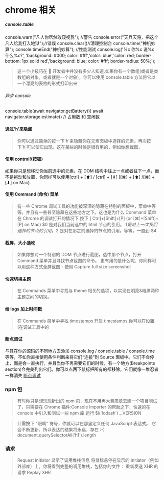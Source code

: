 # chrome 相关

##### console.table

console.warn("凡人你居然敢窥视我"); //警告
console.error("天兵天将，把这个凡人给我打入地狱");//错误
console.clear()//清理控制台
console.time("神机妙算"); console.timeEnd("神机妙算"); //性能测试
console.log('%c 你%c 说%c 什么%c?', 'background: #000; color: #fff','color: blue','color: red; border-bottom: 1px solid red','background: blue; color: #fff; border-radius: 50%;');

> 这一个小技巧在  开发者中并没有多少人知道.如果你有一个数组(或者是类数组的对象，或者就是一个对象)，你可以使用 console.table 方法将它以一个漂亮的表格的形式打印出来

###### 异步 console

console.table(await navigator.getBattery())
await navigator.storage.estimate() // 占用数 和 空闲数

#### 通过'h'来隐藏

> 你可以通过简单的按一下'h'来隐藏你在元素面板中选择的元素。再次按下'h'可以使它出现。这在某些的时候是很有用的，例如你想截图，

#### 使用 control!(按钮)

如果你只是想移动你当前选中的元素，在 DOM 结构中往上一点或者往下一点，而不是拖动和放置，你同样可以使用[ctrl] + [⬆] / [ctrl] + [⬇] ([⌘] + [⬆] /[⌘] + [⬇] on Mac).

#### 使用 Command (命令) 菜单

> 有一些 Chrome 调试工具的功能被深深的隐藏在特别的面板中，菜单中等等。并且有一些甚至隐藏在这些地方之下。这也是为什么 Command 菜单
> 在 Chrome 的调试打开的情况下 按下 [ Ctrl]+[Shift]+[P] (or [⌘]+[Shift]+[P] on Mac)
> $0 是对我们当前选中的 html 节点的引用。 $1 是对上一次我们选择的节点的引用，$2 是对在那之前选择的节点的引用，等等。一直到 $4

#### 截屏，大小通吃

> 如果你想对一个特别的 DOM 节点进行截图，选中那个节点，打开 Command 菜单并且寻找节点截图的命令。
> 更有用的是什么呢，你同样可以用这种方式全屏截图 - 使用 Capture full size screenshot

#### 快速切换主题

> 在 Commands 菜单中寻找与 theme 相关的选项，以实现在明亮&暗黑两种主题之间的切换。

#### 给 logs 加上时间戳

> 在 Commands 菜单中寻找 timestamps 开启 timestamps.你可以在设置(在调试工具中的

#### 断点调试

与其在你的源码的不同地方去添加 console.log / console.table / console.time 等等，不如你直接使用条件判断来将它们“连接”到 Source 面板中。它们不会停止，而是会一直执行，并且当你不再需要它们的时候，有一个地方(Breakpoints section)会完美列出它们。你可以点两下鼠标把所有的都移除，它们就像一堆忍者一样消失
[断点调试](../img/chrome01.gif)

### npm 包

> 有时你只是想玩玩新出的 npm 包，现在不用再大费周章去建一个项目测试了，只需要在 Chrome 插件:Console Importer 的帮助之下，快速的在 console 中引入和测试一些 npm 库
> 运行 $i('lodash') \_.VERSION

> 只需按下 "眼睛" 符号，你就可以在那里定义任何 JavaScript 表达式。 它会不断更新，所以表达的结果将永远，存在 :-) document.querySelectorAll('h1').length

### 请求

> Request initiator 显示了调用堆栈信息 将鼠标悬停在显示的 initiator（例如 外部库）上，你将看到完整的调用堆栈，包括你的文件：
> 重新发送 XHR 的请求 Replay XHR

